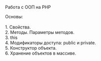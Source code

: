 Работа с ООП на PHP

Основы:<br /><br />
    1. Свойства.<br />
    2. Методы. Параметры методов.<br />
    3. this<br />
    4. Модификаторы доступа: public и private.<br />
    5. Конструктор объекта.<br />
    6. Хранение объектов в массиве.<br />